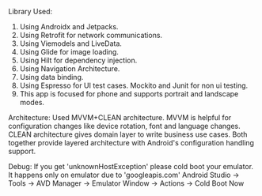 Library Used:
1. Using Androidx and Jetpacks.
2. Using Retrofit for network communications.
3. Using Viemodels and LiveData.
4. Using Glide for image loading.
5. Using Hilt for dependency injection.
6. Using Navigation Architecture.
7. Using data binding.
8. Using Espresso for UI test cases. Mockito and Junit for non ui testing.
9. This app is focused for phone and supports portrait and landscape modes.

Architecture:
Used MVVM+CLEAN architecture.
MVVM is helpful for configuration changes like device rotation, font and language changes.
CLEAN architecture gives domain layer to write business use cases.
Both together provide layered architecture with Android's configuration handling support.

Debug:
If you get 'unknownHostException' please cold boot your emulator.
It happens only on emulator due to 'googleapis.com'
Android Studio -> Tools -> AVD Manager -> Emulator Window -> Actions -> Cold Boot Now